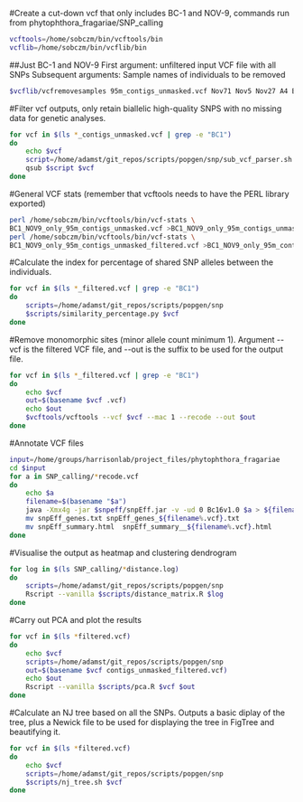 #Create a cut-down vcf that only includes BC-1 and NOV-9, commands run from phytophthora_fragariae/SNP_calling

```bash
vcftools=/home/sobczm/bin/vcftools/bin
vcflib=/home/sobczm/bin/vcflib/bin
```

##Just BC-1 and NOV-9
First argument: unfiltered input VCF file with all SNPs
Subsequent arguments: Sample names of individuals to be removed

```bash
$vcflib/vcfremovesamples 95m_contigs_unmasked.vcf Nov71 Nov5 Nov27 A4 Bc16 SCRP245_v2 Bc23 ONT3 Nov77 SCRP249 SCRP324 SCRP333 >BC1_NOV9_only_95m_contigs_unmasked.vcf
```

#Filter vcf outputs, only retain biallelic high-quality SNPS with no missing data for genetic analyses.

```bash
for vcf in $(ls *_contigs_unmasked.vcf | grep -e "BC1")
do
    echo $vcf
    script=/home/adamst/git_repos/scripts/popgen/snp/sub_vcf_parser.sh
    qsub $script $vcf
done
```

#General VCF stats (remember that vcftools needs to have the PERL library exported)

```bash
perl /home/sobczm/bin/vcftools/bin/vcf-stats \
BC1_NOV9_only_95m_contigs_unmasked.vcf >BC1_NOV9_only_95m_contigs_unmasked.stat
perl /home/sobczm/bin/vcftools/bin/vcf-stats \
BC1_NOV9_only_95m_contigs_unmasked_filtered.vcf >BC1_NOV9_only_95m_contigs_unmasked_filtered.stat
```

#Calculate the index for percentage of shared SNP alleles between the individuals.

```bash
for vcf in $(ls *_filtered.vcf | grep -e "BC1")
do
    scripts=/home/adamst/git_repos/scripts/popgen/snp
    $scripts/similarity_percentage.py $vcf
done
```

#Remove monomorphic sites (minor allele count minimum 1). Argument --vcf is the filtered VCF file, and --out is the suffix to be used for the output file.

```bash
for vcf in $(ls *_filtered.vcf | grep -e "BC1")
do
    echo $vcf
    out=$(basename $vcf .vcf)
    echo $out
    $vcftools/vcftools --vcf $vcf --mac 1 --recode --out $out
done
```

<!-- #Create custom SnpEff genome database

```bash
snpeff=/home/sobczm/bin/snpEff
nano $snpeff/snpEff.config
```

##Add the following lines to the section with databases:

```
#---
# EMR Databases
#----
# Fus2 genome
Fus2v1.0.genome : Fus2
# Bc16 genome
Bc16v1.0.genome: BC-16
```

#Collect input files

```bash
mkdir $snpeff/data/Bc16v1.0
cp repeat_masked/P.fragariae/Bc16/filtered_contigs_repmask/95m_contigs_unmasked.fa $snpeff/data/Bc16v1.0
cp gene_pred/codingquary/P.fragariae/Bc16/final/final_genes_appended.gff3 $snpeff/data/Bc16v1.0
```

#Rename input files

```bash
cd $snpeff/data/Bc16v1.0
mv final_genes_appended.gff3 genes.gff
mv 95m_contigs_unmasked.fa sequences.fa
```

#Build database using GFF3 annotation

```bash
java -jar $snpeff/snpEff.jar build -gff3 -v Bc16v1.0
``` -->

#Annotate VCF files

```bash
input=/home/groups/harrisonlab/project_files/phytophthora_fragariae
cd $input
for a in SNP_calling/*recode.vcf
do
    echo $a
    filename=$(basename "$a")
    java -Xmx4g -jar $snpeff/snpEff.jar -v -ud 0 Bc16v1.0 $a > ${filename%.vcf}_annotated.vcf
    mv snpEff_genes.txt snpEff_genes_${filename%.vcf}.txt
    mv snpEff_summary.html  snpEff_summary__${filename%.vcf}.html
done
```

#Visualise the output as heatmap and clustering dendrogram

```bash
for log in $(ls SNP_calling/*distance.log)
do
    scripts=/home/adamst/git_repos/scripts/popgen/snp
    Rscript --vanilla $scripts/distance_matrix.R $log
done
```

#Carry out PCA and plot the results

```bash
for vcf in $(ls *filtered.vcf)
do
    echo $vcf
    scripts=/home/adamst/git_repos/scripts/popgen/snp
    out=$(basename $vcf contigs_unmasked_filtered.vcf)
    echo $out
    Rscript --vanilla $scripts/pca.R $vcf $out
done
```

#Calculate an NJ tree based on all the SNPs. Outputs a basic diplay of the tree, plus a Newick file to be used for displaying the tree in FigTree and beautifying it.

```bash
for vcf in $(ls *filtered.vcf)
do
    echo $vcf
    scripts=/home/adamst/git_repos/scripts/popgen/snp
    $scripts/nj_tree.sh $vcf
done
```
